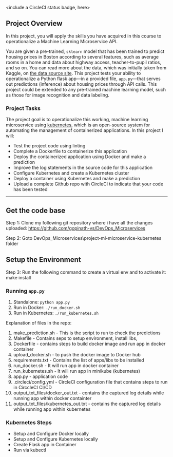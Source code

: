 <include a CircleCI status badge, here>

## Project Overview

In this project, you will apply the skills you have acquired in this course to operationalize a Machine Learning Microservice API. 

You are given a pre-trained, `sklearn` model that has been trained to predict housing prices in Boston according to several features, such as average rooms in a home and data about highway access, teacher-to-pupil ratios, and so on. You can read more about the data, which was initially taken from Kaggle, on [the data source site](https://www.kaggle.com/c/boston-housing). This project tests your ability to operationalize a Python flask app—in a provided file, `app.py`—that serves out predictions (inference) about housing prices through API calls. This project could be extended to any pre-trained machine learning model, such as those for image recognition and data labeling.

### Project Tasks

The project goal is to operationalize this working, machine learning microservice using [kubernetes](https://kubernetes.io/), which is an open-source system for automating the management of containerized applications. In this project I will:
* Test the project code using linting
* Complete a Dockerfile to containerize this application
* Deploy the  containerized application using Docker and make a prediction
* Improve the log statements in the source code for this application
* Configure Kubernetes and create a Kubernetes cluster
* Deploy a container using Kubernetes and make a prediction
* Upload a complete Github repo with CircleCI to indicate that your code has been tested


---
## Get the code base
Step 1: Clone my following git repository where i have all the changes uploaded:
		https://github.com/gopinath-vs/DevOps_Microservices

Step 2: Goto DevOps_Microservices\project-ml-microservice-kubernetes folder



## Setup the Environment
Step 3: Run the following command to create a virtual env and to activate it:
		make install

### Running `app.py`

1. Standalone:  `python app.py`
2. Run in Docker:  `./run_docker.sh`
3. Run in Kubernetes:  `./run_kubernetes.sh`


Explanation of files in the repo:
1. make_prediction.sh - This is the script to run to check the predictions
2. Makefile - Contains seps to setup environment, install libs, 
3. Dockerfile - contains steps to build docker image and run app in docker container
4. upload_docker.sh - to push the docker image to Docker hub
5. requirements.txt - Contains the list of apps/libs to be installed
6. run_docker.sh - It will run app in docker container
7. run_kubernetes.sh - It will run app in minikube (kubernetes)
8. app.py - application code
9. .circleci/config.yml - CircleCI configuration file that contains steps to run in CirccleCI CI/CD
10. output_txt_files/docker_out.txt - contains the captured log details while running app within docker containter
11. output_txt_files/kubernetes_out.txt - contains the captured log details while running app within kubernetes

### Kubernetes Steps

* Setup and Configure Docker locally
* Setup and Configure Kubernetes locally
* Create Flask app in Container
* Run via kubectl
